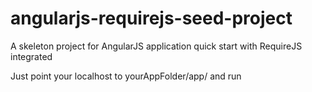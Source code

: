 angularjs-requirejs-seed-project
============================

A skeleton project for AngularJS application quick start with RequireJS integrated


Just point your localhost to yourAppFolder/app/ and run 
